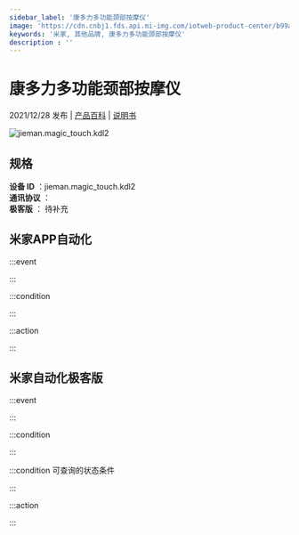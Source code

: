 ```yaml
---
sidebar_label: '康多力多功能颈部按摩仪'
image: 'https://cdn.cnbj1.fds.api.mi-img.com/iotweb-product-center/b99a8d138284441f2178a50bf408962e_1637638653505.png?GalaxyAccessKeyId=AKVGLQWBOVIRQ3XLEW&Expires=9223372036854775807&Signature=Dis49UTAG1KLT96Qa66KY67qIck='
keywords: '米家, 其他品牌, 康多力多功能颈部按摩仪'
description : ''
---
```

# 康多力多功能颈部按摩仪

2021/12/28 发布 | [产品百科](https://home.mi.com/webapp/content/baike/product/index.html?model=jieman.magic_touch.kdl2/) | [说明书](https://home.mi.com/views/introduction.html?model=jieman.magic_touch.kdl2&region=cn)

![jieman.magic_touch.kdl2](https://cdn.cnbj1.fds.api.mi-img.com/iotweb-product-center/b99a8d138284441f2178a50bf408962e_1637638653505.png?GalaxyAccessKeyId=AKVGLQWBOVIRQ3XLEW&Expires=9223372036854775807&Signature=Dis49UTAG1KLT96Qa66KY67qIck=)

## 规格  
> 
**设备 ID** ：jieman.magic_touch.kdl2  
**通讯协议** ：  
**极客版**  ： 待补充 


## 米家APP自动化  

:::event  

:::

:::condition  

:::

:::action   

:::

## 米家自动化极客版  

:::event  

:::

:::condition  

:::

:::condition 可查询的状态条件  

:::

:::action  

:::

        
